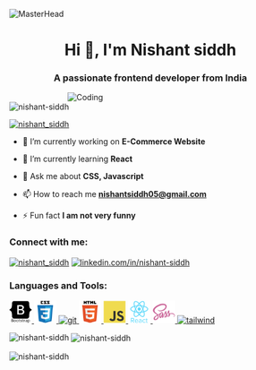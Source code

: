 ![MasterHead](https://camo.githubusercontent.com/48ec00ed4c84e771db4a1db90b56352923a8d644452a32b434d68e97006c9337/68747470733a2f2f63686b736b696c6c732e636f6d2f77702d636f6e74656e742f75706c6f6164732f323032302f30342f504e432d416e696d617465642d42616e6e6572732e676966)
<h1 align="center">Hi 👋, I'm Nishant siddh</h1>
<h3 align="center">A passionate frontend developer from India</h3>
<img src="https://miro.medium.com/max/1360/0*7Q3yvSIv_t0ioJ-Z.gif" width="400" align="right" alt="Coding">

<p align="left"> <img src="https://komarev.com/ghpvc/?username=nishant-siddh&label=Profile%20views&color=0e75b6&style=flat" alt="nishant-siddh" /> </p>

<p align="left"> <a href="https://twitter.com/nishant_siddh" target="blank"><img src="https://img.shields.io/twitter/follow/nishant_siddh?logo=twitter&style=for-the-badge" alt="nishant_siddh" /></a> </p>

- 🔭 I’m currently working on **E-Commerce Website**

- 🌱 I’m currently learning **React**

- 💬 Ask me about **CSS, Javascript**

- 📫 How to reach me **nishantsiddh05@gmail.com**

- ⚡ Fun fact **I am not very funny**

<h3 align="left">Connect with me:</h3>
<p align="left">
<a href="https://twitter.com/nishant_siddh" target="blank"><img align="center" src="https://raw.githubusercontent.com/rahuldkjain/github-profile-readme-generator/master/src/images/icons/Social/twitter.svg" alt="nishant_siddh" height="30" width="40" /></a>
<a href="https://linkedin.com/in/linkedin.com/in/nishant-siddh" target="blank"><img align="center" src="https://raw.githubusercontent.com/rahuldkjain/github-profile-readme-generator/master/src/images/icons/Social/linked-in-alt.svg" alt="linkedin.com/in/nishant-siddh" height="30" width="40" /></a>
</p>

<h3 align="left">Languages and Tools:</h3>
<p align="left"> <a href="https://getbootstrap.com" target="_blank" rel="noreferrer"> <img src="https://raw.githubusercontent.com/devicons/devicon/master/icons/bootstrap/bootstrap-plain-wordmark.svg" alt="bootstrap" width="40" height="40"/> </a> <a href="https://www.w3schools.com/css/" target="_blank" rel="noreferrer"> <img src="https://raw.githubusercontent.com/devicons/devicon/master/icons/css3/css3-original-wordmark.svg" alt="css3" width="40" height="40"/> </a> <a href="https://git-scm.com/" target="_blank" rel="noreferrer"> <img src="https://www.vectorlogo.zone/logos/git-scm/git-scm-icon.svg" alt="git" width="40" height="40"/> </a> <a href="https://www.w3.org/html/" target="_blank" rel="noreferrer"> <img src="https://raw.githubusercontent.com/devicons/devicon/master/icons/html5/html5-original-wordmark.svg" alt="html5" width="40" height="40"/> </a> <a href="https://developer.mozilla.org/en-US/docs/Web/JavaScript" target="_blank" rel="noreferrer"> <img src="https://raw.githubusercontent.com/devicons/devicon/master/icons/javascript/javascript-original.svg" alt="javascript" width="40" height="40"/> </a> <a href="https://reactjs.org/" target="_blank" rel="noreferrer"> <img src="https://raw.githubusercontent.com/devicons/devicon/master/icons/react/react-original-wordmark.svg" alt="react" width="40" height="40"/> </a> <a href="https://sass-lang.com" target="_blank" rel="noreferrer"> <img src="https://raw.githubusercontent.com/devicons/devicon/master/icons/sass/sass-original.svg" alt="sass" width="40" height="40"/> </a> <a href="https://tailwindcss.com/" target="_blank" rel="noreferrer"> <img src="https://www.vectorlogo.zone/logos/tailwindcss/tailwindcss-icon.svg" alt="tailwind" width="40" height="40"/> </a> </p>

<p><img align="left" src="https://github-readme-stats.vercel.app/api/top-langs?username=nishant-siddh&show_icons=true&locale=en&layout=compact" alt="nishant-siddh" /></p>

<p>&nbsp;<img align="center" src="https://github-readme-stats.vercel.app/api?username=nishant-siddh&show_icons=true&locale=en" alt="nishant-siddh" /></p>

<p><img align="center" src="https://github-readme-streak-stats.herokuapp.com/?user=nishant-siddh&" alt="nishant-siddh" /></p>
